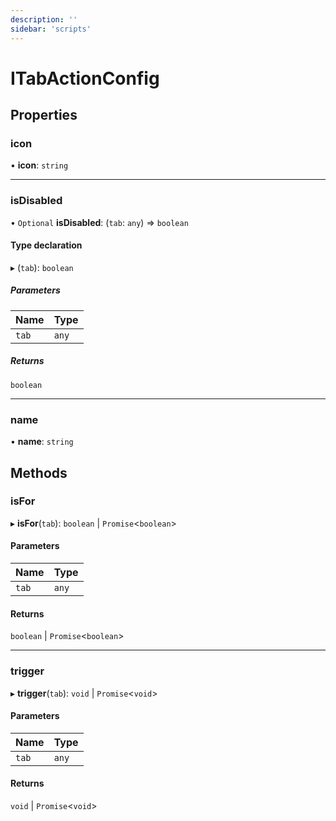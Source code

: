```yaml
---
description: ''
sidebar: 'scripts'
---
```


# ITabActionConfig

## Properties

### icon

• **icon**: `string`

___

### isDisabled

• `Optional` **isDisabled**: (`tab`: `any`) => `boolean`

#### Type declaration

▸ (`tab`): `boolean`

##### Parameters

| Name | Type |
| :------ | :------ |
| `tab` | `any` |

##### Returns

`boolean`

___

### name

• **name**: `string`

## Methods

### isFor

▸ **isFor**(`tab`): `boolean` \| `Promise`<`boolean`\>

#### Parameters

| Name | Type |
| :------ | :------ |
| `tab` | `any` |

#### Returns

`boolean` \| `Promise`<`boolean`\>

___

### trigger

▸ **trigger**(`tab`): `void` \| `Promise`<`void`\>

#### Parameters

| Name | Type |
| :------ | :------ |
| `tab` | `any` |

#### Returns

`void` \| `Promise`<`void`\>

